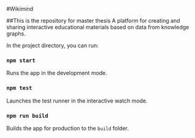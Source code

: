 #Wikimind

##This is the repository for master thesis A platform for creating and sharing interactive educational materials based on data from knowledge graphs.


In the project directory, you can run:

### `npm start`

Runs the app in the development mode.

### `npm test`

Launches the test runner in the interactive watch mode.

### `npm run build`

Builds the app for production to the `build` folder.